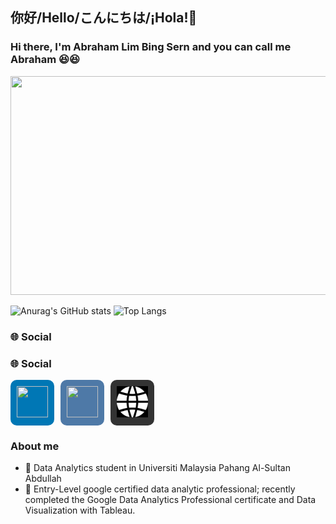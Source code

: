 ## 你好/Hello/こんにちは/¡Hola!👋

### Hi there, I'm Abraham Lim Bing Sern and you can call me Abraham 😆😆
<img src="https://github.com/AbrahamLimBingSern/AbrahamLimBingSern/assets/139485622/223190be-141a-4057-aa99-c42a49e3cbf2" width="850" height="350">

![Anurag's GitHub stats](https://github-readme-stats.vercel.app/api?username=AbrahamLimBingSern&show_icons=true&theme=radical) ![Top Langs](https://github-readme-stats.vercel.app/api/top-langs/?username=AbrahamLimBingSern&layout=compact)

### 🌐 Social

### 🌐 Social

<div style="display: flex; gap: 10px;">
    <a href="https://www.linkedin.com/in/abrahamlim" style="background: #0077b5; padding: 10px; border-radius: 10px; display: inline-block;">
        <img src="https://github.com/AbrahamLimBingSern/AbrahamLimBingSern/assets/139485622/a42ce2c5-9865-4675-a72e-3587ab9395a5" width="50" height="50">
    </a>
    <a href="https://public.tableau.com/app/profile/abraham.lim" style="background: #4e79a7; padding: 10px; border-radius: 10px; display: inline-block;">
        <img src="https://github.com/AbrahamLimBingSern/AbrahamLimBingSern/assets/139485622/d1d5df27-bc4d-4a2a-b566-7eb2609b4a83" width="50" height="50">
    </a>
    <a href="https://abrahamlimresume.netlify.app" style="background: #333; padding: 10px; border-radius: 10px; display: inline-block;">
        <img src="https://github.com/AbrahamLimBingSern/AbrahamLimBingSern/blob/main/global-symbol-of-black-circle-with-grid.png" width="50" height="50" style="filter: invert(1);">
    </a>
</div>

### About me
- 🌱 Data Analytics student in Universiti Malaysia Pahang Al-Sultan Abdullah
- 🔭 Entry-Level google certified data analytic professional; recently completed the Google Data Analytics Professional certificate and Data Visualization with Tableau.

<!--
**AbrahamLimBingSern/AbrahamLimBingSern** is a ✨ _special_ ✨ repository because its `README.md` (this file) appears on your GitHub profile.
![<Badge Name>](https://img.shields.io/badge/<Badge Text>-<Background Color>?style=for-the-badge&logo=<Icon Name>&logoColor=<Logo Color>)
Here are some ideas to get you started:

- 🔭 I’m currently working on ...
- 🌱 I’m currently learning ...
- 👯 I’m looking to collaborate on ...
- 🤔 I’m looking for help with ...
- 💬 Ask me about ...
- 📫 How to reach me: ...
- 😄 Pronouns: ...
- ⚡ Fun fact: ...
-->
